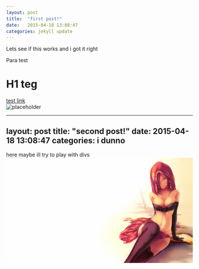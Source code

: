 ```yaml
---
layout: post
title:  "first post!"
date:   2015-04-18 13:08:47
categories: jekyll update
---
```

Lets see if this works and i got it right

<p>Para test</p>
<h1>H1 teg</h1>

<a href="2015-04-18-welcome-to-jekyll.markdown">test link</a> 
<br>
<img src="https://2ch.hk/ukr/src/376043/14290839368730.jpg" alt="placeholder" title="Small example image"/>

---
layout: post
title:  "second post!"
date:   2015-04-18 13:08:47
categories: i dunno
---


here maybe ill try to play with divs
<img src="../assets/1.jpg" alt="">
